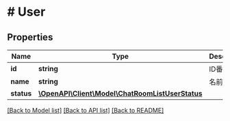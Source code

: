 # # User

## Properties

Name | Type | Description | Notes
------------ | ------------- | ------------- | -------------
**id** | **string** | ID番号 |
**name** | **string** | 名前 |
**status** | [**\OpenAPI\Client\Model\ChatRoomListUserStatus**](ChatRoomListUserStatus.md) |  |

[[Back to Model list]](../../README.md#models) [[Back to API list]](../../README.md#endpoints) [[Back to README]](../../README.md)
